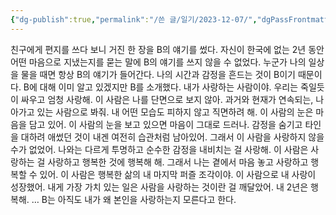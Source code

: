 ```yaml
---
{"dg-publish":true,"permalink":"/쓴 글/일기/2023-12-07/","dgPassFrontmatter":true}
---
```



친구에게 편지를 쓰다 보니 거진 한 장을 B의 얘기를 썼다. 자신이 한국에 없는 2년 동안 어떤 마음으로 지냈는지를 묻는 말에 B의 얘기를 쓰지 않을 수 없었다. 누군가 나의 일상을 물을 때면 항상 B의 얘기가 들어간다. 나의 시간과 감정을 흔드는 것이 B이기 때문이다.
B에 대해 이미 알고 있겠지만 B를 소개했다. 내가 사랑하는 사람이야. 우리는 죽일듯이 싸우고 엄청 사랑해. 이 사람은 나를 단면으로 보지 않아. 과거와 현재가 연속되는, 나아가고 있는 사람으로 봐줘. 내 어떤 모습도 피하지 않고 직면하려 해.
이 사람의 눈은 마음을 담고 있어. 이 사람의 눈을 보고 있으면 마음이 그대로 드러나.
감정을 숨기고 타인을 대하려 애썼던 것이 내겐 여전히 습관처럼 남아있어. 그래서 이 사람을 사랑하지 않을 수가 없었어. 나와는 다르게 투명하고 순수한 감정을 내비치는 걸 사랑해.
이 사람은 사랑하는 걸 사랑하고 행복한 것에 행복해 해. 그래서 나는 곁에서 마음 놓고 사랑하고 행복할 수 있어.
이 사람은 행복한 삶의 내 마지막 퍼즐 조각이야.
이 사람으로 내 사랑이 성장했어. 내게 가장 가치 있는 일은 사람을 사랑하는 것이란 걸 깨달았어.
내 2년은 행복해.
…
B는 아직도 내가 왜 본인을 사랑하는지 모른다고 한다.

